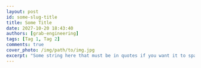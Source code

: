 ```yaml
---
layout: post
id: some-slug-title
title: Some Title
date: 2027-10-20 18:43:40
authors: [grab-engineering]
tags: [Tag 1, Tag 2]
comments: true
cover_photo: /img/path/to/img.jpg
excerpt: "Some string here that must be in quotes if you want it to span across multiple lines."
---
```


